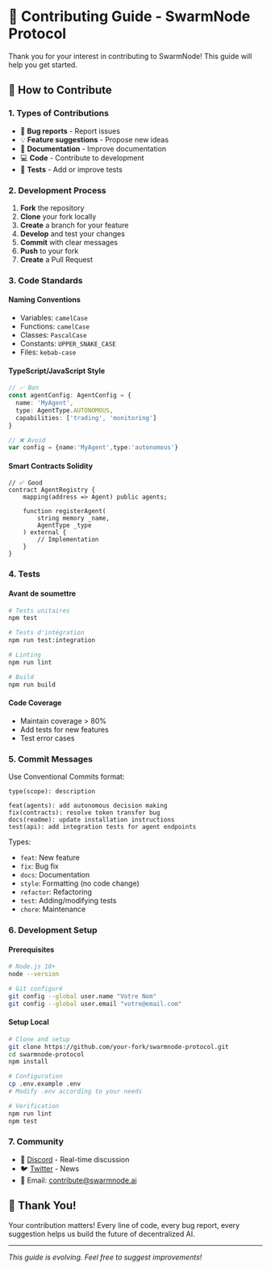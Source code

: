 # 🤝 Contributing Guide - SwarmNode Protocol

Thank you for your interest in contributing to SwarmNode! This guide will help you get started.

## 🚀 How to Contribute

### 1. Types of Contributions

- 🐛 **Bug reports** - Report issues
- 💡 **Feature suggestions** - Propose new ideas
- 📝 **Documentation** - Improve documentation
- 💻 **Code** - Contribute to development
- 🧪 **Tests** - Add or improve tests

### 2. Development Process

1. **Fork** the repository
2. **Clone** your fork locally
3. **Create** a branch for your feature
4. **Develop** and test your changes
5. **Commit** with clear messages
6. **Push** to your fork
7. **Create** a Pull Request

### 3. Code Standards

#### Naming Conventions
- Variables: `camelCase`
- Functions: `camelCase`
- Classes: `PascalCase`
- Constants: `UPPER_SNAKE_CASE`
- Files: `kebab-case`

#### TypeScript/JavaScript Style
```typescript
// ✅ Bon
const agentConfig: AgentConfig = {
  name: 'MyAgent',
  type: AgentType.AUTONOMOUS,
  capabilities: ['trading', 'monitoring']
}

// ❌ Avoid
var config = {name:'MyAgent',type:'autonomous'}
```

#### Smart Contracts Solidity
```solidity
// ✅ Good
contract AgentRegistry {
    mapping(address => Agent) public agents;
    
    function registerAgent(
        string memory _name,
        AgentType _type
    ) external {
        // Implementation
    }
}
```


### 4. Tests

#### Avant de soumettre
```bash
# Tests unitaires
npm test

# Tests d'intégration
npm run test:integration

# Linting
npm run lint

# Build
npm run build
```

#### Code Coverage
- Maintain coverage > 80%
- Add tests for new features
- Test error cases

### 5. Commit Messages

Use Conventional Commits format:

```
type(scope): description

feat(agents): add autonomous decision making
fix(contracts): resolve token transfer bug
docs(readme): update installation instructions
test(api): add integration tests for agent endpoints
```

Types:
- `feat`: New feature
- `fix`: Bug fix
- `docs`: Documentation
- `style`: Formatting (no code change)
- `refactor`: Refactoring
- `test`: Adding/modifying tests
- `chore`: Maintenance

### 6. Development Setup

#### Prerequisites
```bash
# Node.js 18+
node --version

# Git configuré
git config --global user.name "Votre Nom"
git config --global user.email "votre@email.com"
```

#### Setup Local
```bash
# Clone and setup
git clone https://github.com/your-fork/swarmnode-protocol.git
cd swarmnode-protocol
npm install

# Configuration
cp .env.example .env
# Modify .env according to your needs

# Verification
npm run lint
npm test
```

### 7. Community

- 💬 [Discord](https://discord.gg/swarmnode) - Real-time discussion
- 🐦 [Twitter](https://twitter.com/swarmnodeai) - News
- 📧 Email: contribute@swarmnode.ai

## 🎉 Thank You!

Your contribution matters! Every line of code, every bug report, every suggestion helps us build the future of decentralized AI.

---

*This guide is evolving. Feel free to suggest improvements!*
